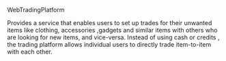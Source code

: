 WebTradingPlatform

Provides a service that enables users to set up trades for their unwanted items like clothing, accessories ,gadgets and similar items with others who are looking for new items, and vice-versa. Instead of using cash or credits , the trading platform allows individual users to directly trade item-to-item with each other.